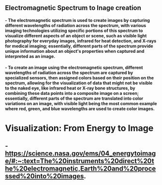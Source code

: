 ## Electromagnetic Spectrum to Inage creation
#### - The electromagnetic spectrum is used to create images by capturing different wavelengths of radiation across the spectrum, with various imaging technologies utilizing specific portions of this spectrum to visualize different aspects of an object or scene, such as visible light photography for everyday images, infrared for heat detection, and X-rays for medical imaging; essentially, different parts of the spectrum provide unique information about an object's properties when captured and interpreted as an image. 
#### - To create an image using the electromagnetic spectrum, different wavelengths of radiation across the spectrum are captured by specialized sensors, then assigned colors based on their position on the spectrum, allowing for the visualization of data that might not be visible to the naked eye, like infrared heat or X-ray bone structures, by combining these data points into a composite image on a screen; essentially, different parts of the spectrum are translated into color variations on an image, with visible light being the most common example where red, green, and blue wavelengths are used to create color images.
# Visualization: From Energy to Image
## - https://science.nasa.gov/ems/04_energytoimage/#:~:text=The%20instruments%20direct%20the%20electromagnetic,Earth%20and%20processed%20into%20images.
  
